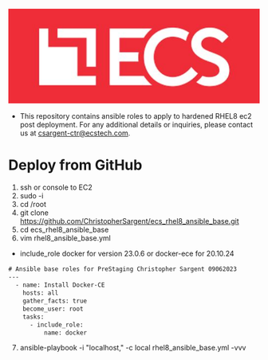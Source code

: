![alt text](ecs.logo.JPG)
* This repository contains ansible roles to apply to hardened RHEL8 ec2 post deployment. For any additional details or inquiries, please contact us at csargent-ctr@ecstech.com.

# Deploy from GitHub
1. ssh or console to EC2
2. sudo -i 
3. cd /root
4. git clone https://github.com/ChristopherSargent/ecs_rhel8_ansible_base.git
5. cd ecs_rhel8_ansible_base
6. vim rhel8_ansible_base.yml
* include_role docker for version 23.0.6 or docker-ece for 20.10.24
```
# Ansible base roles for PreStaging Christopher Sargent 09062023
---
  - name: Install Docker-CE
    hosts: all
    gather_facts: true
    become_user: root
    tasks:
      - include_role:
          name: docker
```
7. ansible-playbook -i "localhost," -c local rhel8_ansible_base.yml -vvv
